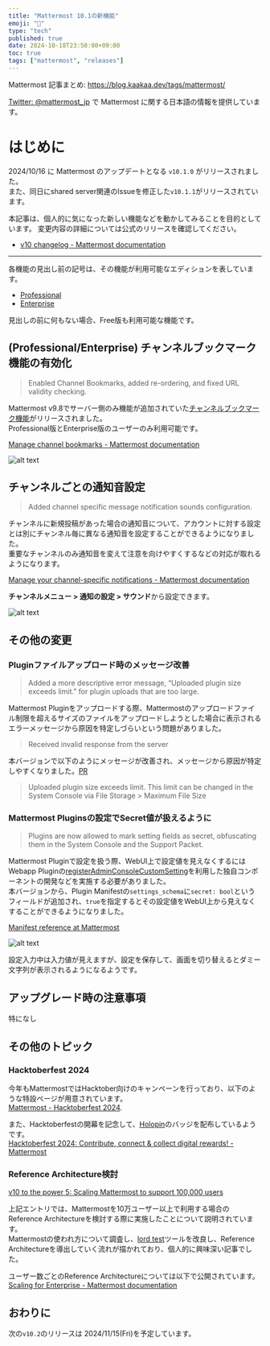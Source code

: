 ```yaml
---
title: "Mattermost 10.1の新機能"
emoji: "🎉"
type: "tech"
published: true
date: 2024-10-18T23:50:00+09:00
toc: true
tags: ["mattermost", "releases"]
---
```


Mattermost 記事まとめ: https://blog.kaakaa.dev/tags/mattermost/

[Twitter: @mattermost_jp](https://twitter.com/mattermost_jp) で Mattermost に関する日本語の情報を提供しています。

# はじめに

2024/10/16 に Mattermost のアップデートとなる `v10.1.0` がリリースされました。  
また、同日にshared server関連のIssueを修正した`v10.1.1`がリリースされています。

本記事は、個人的に気になった新しい機能などを動かしてみることを目的としています。
変更内容の詳細については公式のリリースを確認してください。

- [v10 changelog \- Mattermost documentation](https://docs.mattermost.com/about/mattermost-v10-changelog.html#release-v10-1-feature-release)

<!--
本バージョンでの主な変更点を紹介する動画がMattermostの公式YouTubeチャンネルで公開されています。  
実際の動作を確認したい方は、こちらを参照ください。

https://www.youtube.com/watch?v=
-->

---

各機能の見出し前の記号は、その機能が利用可能なエディションを表しています。

- [Professional](https://mattermost.com/pricing/)
- [Enterprise](https://mattermost.com/pricing/)

見出しの前に何もない場合、Free版も利用可能な機能です。

## (Professional/Enterprise) チャンネルブックマーク機能の有効化

> Enabled Channel Bookmarks, added re-ordering, and fixed URL validity checking.

Mattermost v9.8でサーバー側のみ機能が追加されていた[チャンネルブックマーク機能](https://blog.kaakaa.dev/post/mattermost-releases-908/#%E3%83%81%E3%83%A3%E3%83%B3%E3%83%8D%E3%83%AB%E3%83%96%E3%83%83%E3%82%AF%E3%83%9E%E3%83%BC%E3%82%AF)がリリースされました。  
Professional版とEnterprise版のユーザーのみ利用可能です。

[Manage channel bookmarks \- Mattermost documentation](https://docs.mattermost.com/collaborate/manage-channel-bookmarks.html)

![alt text](https://blog.kaakaa.dev/images/posts/mattermost/releases-10.1/channels-bookmark.gif)

## チャンネルごとの通知音設定

> Added channel specific message notification sounds configuration.

チャンネルに新規投稿があった場合の通知音について、アカウントに対する設定とは別にチャンネル毎に異なる通知音を設定することができるようになりました。  
重要なチャンネルのみ通知音を変えて注意を向けやすくするなどの対応が取れるようになります。

[Manage your channel\-specific notifications \- Mattermost documentation](https://docs.mattermost.com/preferences/manage-your-channel-specific-notifications.html)

**チャンネルメニュー > 通知の設定 > サウンド**から設定できます。


![alt text](https://blog.kaakaa.dev/images/posts/mattermost/releases-10.1/channels-specified-notification-sound.gif)

## その他の変更

### Pluginファイルアップロード時のメッセージ改善

> Added a more descriptive error message, “Uploaded plugin size exceeds limit.” for plugin uploads that are too large.

Mattermost Pluginをアップロードする際、Mattermostのアップロードファイル制限を超えるサイズのファイルをアップロードしようとした場合に表示されるエラーメッセージから原因を特定しづらいという問題がありました。

> Received invalid response from the server

本バージョンで以下のようにメッセージが改善され、メッセージから原因が特定しやすくなりました。[PR](https://github.com/mattermost/mattermost/pull/26271)

> Uploaded plugin size exceeds limit. This limit can be changed in the System Console via File Storage > Maximum File Size

### Mattermost Pluginsの設定でSecret値が扱えるように

> Plugins are now allowed to mark setting fields as secret, obfuscating them in the System Console and the Support Packet.

Mattermost Pluginで設定を扱う際、WebUI上で設定値を見えなくするには Webapp Pluginの[registerAdminConsoleCustomSetting](https://developers.mattermost.com/integrate/reference/webapp/webapp-reference/#registerAdminConsoleCustomSetting)を利用した独自コンポーネントの開発などを実施する必要がありました。  
本バージョンから、Plugin Manifestの`settings_schema`に`secret: bool`というフィールドが追加され、`true`を指定するとその設定値をWebUI上から見えなくすることができるようになりました。

[Manifest reference at Mattermost](https://developers.mattermost.com/integrate/plugins/manifest-reference/)

![alt text](https://blog.kaakaa.dev/images/posts/mattermost/releases-10.1/plugins-secret-setting.png)

設定入力中は入力値が見えますが、設定を保存して、画面を切り替えるとダミー文字列が表示されるようになるようです。

## アップグレード時の注意事項

特になし

## その他のトピック

### Hacktoberfest 2024

今年もMattermostではHacktober向けのキャンペーンを行っており、以下のような特設ページが用意されています。  
[Mattermost \- Hacktoberfest 2024](https://mattermost.com/wp-content/uploads/2024/09/Hacktoberfest_Hero_Computer.png). 

また、Hacktoberfestの開幕を記念して、[Holopin](https://www.holopin.io/)のバッジを配布しているようです。  
[Hacktoberfest 2024: Contribute, connect & collect digital rewards\! \- Mattermost](https://mattermost.com/blog/hacktoberfest-2024/)

### Reference Architecture検討

[v10 to the power 5: Scaling Mattermost to support 100,000 users](https://mattermost.com/blog/scaling-mattermost-for-100000-users/)

上記エントリでは、Mattermostを10万ユーザー以上で利用する場合のReference Architectureを検討する際に実施したことについて説明されています。  
Mattermostの使われ方について調査し、[lord test](https://github.com/mattermost/mattermost-load-test-ng)ツールを改良し、Reference Architectureを導出していく流れが描かれており、個人的に興味深い記事でした。

ユーザー数ごとのReference Architectureについては以下で公開されています。  
[Scaling for Enterprise \- Mattermost documentation](https://docs.mattermost.com/scale/scaling-for-enterprise.html)


## おわりに

次の`v10.2`のリリースは 2024/11/15(Fri)を予定しています。  


